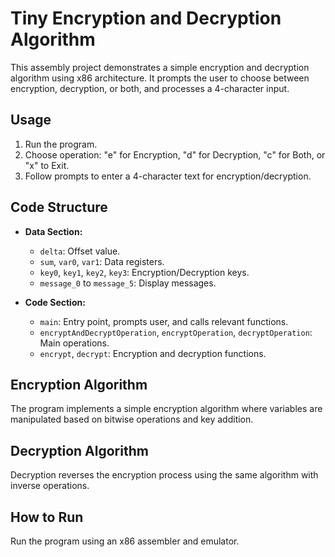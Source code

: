 # Tiny Encryption and Decryption Algorithm

This assembly project demonstrates a simple encryption and decryption algorithm using x86 architecture. It prompts the user to choose between encryption, decryption, or both, and processes a 4-character input.

## Usage

1. Run the program.
2. Choose operation: "e" for Encryption, "d" for Decryption, "c" for Both, or "x" to Exit.
3. Follow prompts to enter a 4-character text for encryption/decryption.

## Code Structure

- **Data Section:**
  - `delta`: Offset value.
  - `sum`, `var0`, `var1`: Data registers.
  - `key0`, `key1`, `key2`, `key3`: Encryption/Decryption keys.
  - `message_0` to `message_5`: Display messages.

- **Code Section:**
  - `main`: Entry point, prompts user, and calls relevant functions.
  - `encryptAndDecryptOperation`, `encryptOperation`, `decryptOperation`: Main operations.
  - `encrypt`, `decrypt`: Encryption and decryption functions.

## Encryption Algorithm

The program implements a simple encryption algorithm where variables are manipulated based on bitwise operations and key addition.

## Decryption Algorithm

Decryption reverses the encryption process using the same algorithm with inverse operations.

## How to Run

Run the program using an x86 assembler and emulator.
